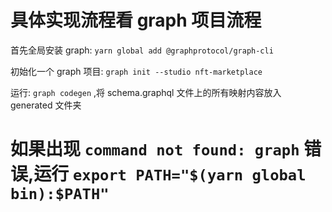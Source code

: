 # 具体实现流程看 graph 项目流程

首先全局安装 graph: `yarn global add @graphprotocol/graph-cli`

初始化一个 graph 项目: `graph init --studio nft-marketplace`

运行: `graph codegen` ,将 schema.graphql 文件上的所有映射内容放入 generated 文件夹

# 如果出现 `command not found: graph` 错误,运行 `export PATH="$(yarn global bin):$PATH"`
